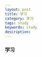 ```yaml
---
layout: post                                   
title: 学习     
category: 学习                                  
tags: study                                   
keywords: study                        
description:                                   
---
```


### 学习